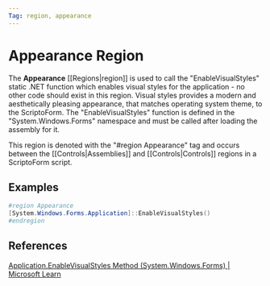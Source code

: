 ```yaml
---
Tag: region, appearance
---
```

# Appearance Region
The **Appearance** [[Regions|region]] is used to call the "EnableVisualStyles" static .NET function which enables visual styles for the application - no other code should exist in this region.  Visual styles provides a modern and aesthetically pleasing appearance, that matches operating system theme, to the ScriptoForm.  The "EnableVisualStyles" function is defined in the "System.Windows.Forms" namespace and must be called after loading the assembly for it.

This region is denoted with the "#region Appearance" tag and occurs between the [[Controls|Assemblies]] and [[Controls|Controls]] regions in a ScriptoForm script.
## Examples
```powershell
#region Appearance
[System.Windows.Forms.Application]::EnableVisualStyles()
#endregion
```
## References
[Application.EnableVisualStyles Method (System.Windows.Forms) | Microsoft Learn](https://learn.microsoft.com/en-us/dotnet/api/system.windows.forms.application.enablevisualstyles?view=windowsdesktop-7.0)